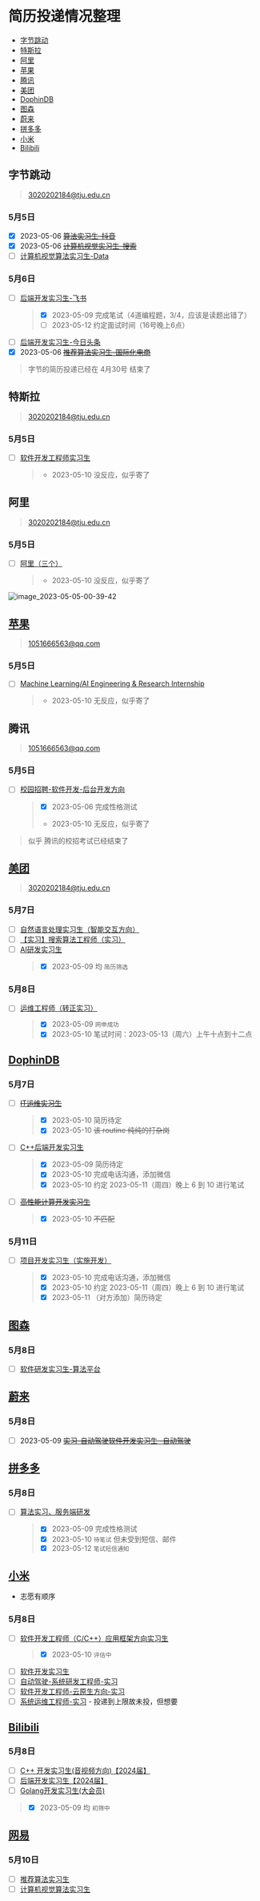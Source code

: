 # 简历投递情况整理

* [字节跳动](#字节跳动) 
* [特斯拉](#特斯拉)     
* [阿里](#阿里)         
* [苹果](#苹果)         
* [腾讯](#腾讯)         
* [美团](#美团)         
* [DophinDB](#DophinDB) 
* [图森](#图森)         
* [蔚来](#蔚来)         
* [拼多多](#拼多多)     
* [小米](#小米)         
* [Bilibili](#Bilibili) 


## 字节跳动
> 3020202184@tju.edu.cn
### 5月5日
* [x] 2023-05-06 ~~[算法实习生-抖音](https://jobs.bytedance.com/campus/position/7204702300962474297/detail?spread=B3RU5SF)~~
* [x] 2023-05-06 ~~[计算机视觉实习生-搜索](https://jobs.bytedance.com/campus/position/7202131274357819707/detail?spread=B3RU5SF)~~
* [ ] [计算机视觉算法实习生-Data](https://jobs.bytedance.com/campus/position/7210285184640731429/detail?spread=B3RU5SF)

### 5月6日
* [ ] [后端开发实习生-飞书](https://jobs.bytedance.com/campus/position/7205093230139672891/detail)
    > * [x] 2023-05-09 完成笔试（4道编程题，3/4，应该是读题出错了）
    > * [ ] 2023-05-12 约定面试时间（16号晚上6点）
* [ ] [后端开发实习生-今日头条](https://jobs.bytedance.com/campus/position/7207349753562515768/detail?spread=B3RU5SF)
* [x] 2023-05-06 ~~[推荐算法实习生-国际化电商](https://jobs.bytedance.com/campus/position/7209937982735681829/detail?spread=B3RU5SF)~~

> 字节的简历投递已经在 4月30号 结束了

## 特斯拉
> 3020202184@tju.edu.cn
### 5月5日
* [ ] [软件开发工程师实习生](https://app.mokahr.com/campus-recruitment/tesla/91939#/job/5b78bbd9-ea83-48cb-86b7-3efe8f8d9b19)
    > * 2023-05-10 没反应，似乎寄了


## 阿里
> 3020202184@tju.edu.cn
### 5月5日
* [ ] [阿里（三个）](https://talent.alibaba.com/personal/campus-application?lang=zh)
    > * 2023-05-10 没反应，似乎寄了

![image_2023-05-05-00-39-42](img/image_2023-05-05-00-39-42.png)

## [苹果](https://jobs.apple.com/app/zh-cn/profile/roles)
> 1051666563@qq.com
### 5月5日
* [ ] [Machine Learning/AI Engineering & Research Internship](https://jobs.apple.com/app/zh-cn/profile/info)
    > * 2023-05-10 无反应，似乎寄了

## 腾讯
> 1051666563@qq.com
### 5月5日
* [ ] [校园招聘-软件开发-后台开发方向](https://join.qq.com/post.html?pid=1)
    > * [x] 2023-05-06 完成性格测试
    > * 2023-05-10 无反应，似乎寄了
> 似乎 腾讯的校招考试已经结束了

## [美团](https://zhaopin.meituan.com/web/personalCenter/deliveryRecord)
> 3020202184@tju.edu.cn
### 5月7日
* [ ] [自然语言处理实习生（智能交互方向）](https://zhaopin.meituan.com/web/position/detail?jobUnionId=1319804754&jobShareType=1&highlightType=campus)
* [ ] [【实习】搜索算法工程师（实习）](https://zhaopin.meituan.com/web/position/detail?jobUnionId=734577326&jobShareType=1&highlightType=campus)
* [ ] [AI研发实习生](https://zhaopin.meituan.com/web/position/detail?jobUnionId=824902529&jobShareType=1&highlightType=campus)
    > * [x] 2023-05-09 均 `简历筛选` 

### 5月8日
* [ ] [运维工程师（转正实习）](https://zhaopin.meituan.com/web/position/detail?jobUnionId=1423902675&highlightType=campus)
    > * [x] 2023-05-09 `网申成功`
    > * [x] 2023-05-10 笔试时间：2023-05-13（周六）上午十点到十二点

## [DophinDB](https://app.mokahr.com/campus-recruitment/dolphindb/37786#/candidateHome/applications)
### 5月7日
* [ ] ~~[IT运维实习生](https://app.mokahr.com/campus-recruitment/dolphindb/37786#/job/fab4f530-ad50-44bb-928c-7174260ba9c6)~~
    > * [x] 2023-05-10 简历待定
    > * [x] 2023-05-10 ~~该 routine 纯纯的打杂岗~~
* [ ] [C++后端开发实习生](https://app.mokahr.com/campus-recruitment/dolphindb/37786#/job/fd0b078c-9bed-4419-bd16-5a7a87baab69)
    > * [x] 2023-05-09 简历待定
    > * [x] 2023-05-10 完成电话沟通，添加微信
    > * [x] 2023-05-10 约定 2023-05-11（周四）晚上 6 到 10 进行笔试
* [ ] ~~[高性能计算开发实习生](https://app.mokahr.com/campus-recruitment/dolphindb/37786#/job/fd0b078c-9bed-4419-bd16-5a7a87baab69)~~
    > * [x] 2023-05-10 ~~不匹配~~
### 5月11日
* [ ] [项目开发实习生（实施开发）](https://app.mokahr.com/campus-recruitment/dolphindb/37786#/job/1a129ad7-6fea-4d57-b81b-106ab7b934a1)
    > * [x] 2023-05-10 完成电话沟通，添加微信
    > * [x] 2023-05-10 约定 2023-05-11（周四）晚上 6 到 10 进行笔试
    > * [x] 2023-05-11 （对方添加）简历待定



## [图森](https://app.mokahr.com/campus_apply/tusenweilai/68335#/)
### 5月8日
* [ ] [软件研发实习生-算法平台](https://app.mokahr.com/campus_apply/tusenweilai/68335#/job/b0eea913-edaa-446c-87cc-6e2278226958)

## [蔚来](https://nio.jobs.feishu.cn/campus/?spread=7Q6WWWR)
### 5月8日
* [ ] 2023-05-09 ~~[实习-自动驾驶软件开发实习生 -自动驾驶](https://nio.jobs.feishu.cn/campus/position/7205128999558400293/detail?spread=7Q6WWWR)~~

## [拼多多](https://careers.pinduoduo.com/campus/personal-center)
### 5月8日
* [ ] [算法实习、服务端研发](https://careers.pinduoduo.com/campus/personal-center)
    > * [x] 2023-05-09 完成性格测试
    > * [x] 2023-05-10 `待笔试` 但未受到短信、邮件
    > * [x] 2023-05-12 `笔试短信通知`


## [小米](https://xiaomi.jobs.f.mioffice.cn/internship/?spread=6AA3R7B)
* 志愿有顺序
### 5月8日
* [ ] [软件开发工程师（C/C++）应用框架方向实习生](https://xiaomi.jobs.f.mioffice.cn/internship/position/7229527309652099180/detail)
    > * [x] 2023-05-10 `评估中`
* [ ] [软件开发实习生](https://xiaomi.jobs.f.mioffice.cn/internship/position/7226297491578175597/detail?spread=6AA3R7B)
* [ ] [自动驾驶-系统研发工程师-实习](https://xiaomi.jobs.f.mioffice.cn/internship/position/7225543096682905709/detail)
* [ ] [软件开发工程师-云原生方向-实习](https://xiaomi.jobs.f.mioffice.cn/internship/position/7225529313725972588/detail?spread=6AA3R7B)
* [ ] [系统运维工程师-实习](https://xiaomi.jobs.f.mioffice.cn/internship/position/7225526997244674156/detail?spread=6AA3R7B) - 投递到上限故未投，但想要 

## [Bilibili](https://jobs.bilibili.com/campus/records)
### 5月8日
* [ ] [C++ 开发实习生(音视频方向)【2024届】](https://jobs.bilibili.com/campus/positions/6272)
* [ ] [后端开发实习生【2024届】](https://jobs.bilibili.com/campus/positions/6283)
* [ ] [Golang开发实习生(大会员)](https://jobs.bilibili.com/campus/positions/6054)
> * [x] 2023-05-09 均 `初筛中`

## [网易](https://hr.163.com/user.html/application)
### 5月10日
* [ ] [推荐算法实习生](https://hr.163.com/job-detail.html?id=39274&lang=zh)
* [ ] [计算机视觉算法实习生](https://hr.163.com/job-detail.html?id=25523&lang=zh)
